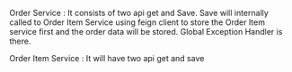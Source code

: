 Order Service : It consists of two api get and Save. Save will internally called to Order Item Service using feign client to store the Order Item service first and the order data will be stored. Global Exception Handler is there.

Order Item Service : It will have two api get and save
